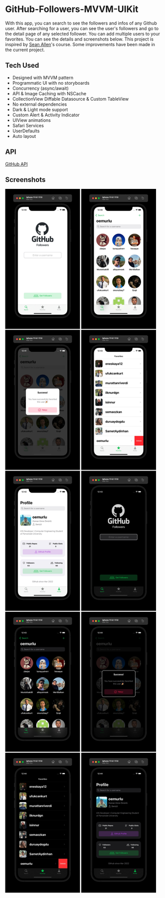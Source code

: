 # GitHub-Followers-MVVM-UIKit
With this app, you can search to see the followers and infos of any Github user. After searching for a user, you can see the user's followers and go to the detail page of any selected follower. You can add multiple users to your favorites. You can see the details and screenshots below. This project is inspired by [Sean Allen](https://www.youtube.com/watch?v=JzngncpZLuw)'s course. Some improvements have been made in the current project.

## Tech Used
* Designed with MVVM pattern
* Programmatic UI with no storyboards
* Concurrency (async/await)
* API & Image Caching with NSCache
* CollectionView Diffable Datasource & Custom TableView
* No external dependencies
* Dark & Light mode support
* Custom Alert & Activity Indicator
* UIView animations
* Safari Services
* UserDefaults 
* Auto layout

## API
[GitHub API](https://docs.github.com/en/rest/users/users?apiVersion=2022-11-28)

## Screenshots
<p float="left">
<img width="240" src="./screenshots/ss1.jpeg">
<img width="240" src="./screenshots/ss2.jpeg">
<img width="240" src="./screenshots/ss3.jpeg">
<img width="240" src="./screenshots/ss5.jpeg">
<img width="240" src="./screenshots/ss6.jpeg">
<img width="240" src="./screenshots/ss7.jpeg">
<img width="240" src="./screenshots/ss8.jpeg">
<img width="240" src="./screenshots/ss9.jpeg">
<img width="240" src="./screenshots/ss11.jpeg">
<img width="240" src="./screenshots/ss12.jpeg">
</p>
